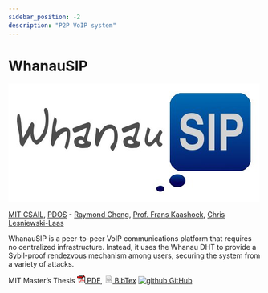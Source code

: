 ```yaml
---
sidebar_position: -2
description: "P2P VoIP system"
---
```


# WhanauSIP

![whanausip](/img/projects/whanausip.jpg)

[MIT CSAIL](http://www.csail.mit.edu/), [PDOS](http://pdos.csail.mit.edu/) - [Raymond Cheng](https://www.raymondcheng.net), [Prof. Frans Kaashoek](http://pdos.csail.mit.edu/~kaashoek/), [Chris Lesniewski-Laas](http://lesniewski.org/)

WhanauSIP is a peer-to-peer VoIP communications platform that requires no centralized infrastructure. Instead, it uses the Whanau DHT to provide a Sybil-proof rendezvous mechanism among users, securing the system from a variety of attacks.

MIT Master’s Thesis
[![pdf](/img/ico/pdf.gif) PDF](/papers/whanausip-thesis.pdf),
[![tex](/img/ico/tex.png) BibTex](/papers/whanausip-thesis.bib)
[![github](/img/ico/github.ico) GitHub](https://github.com/masqfoundation)